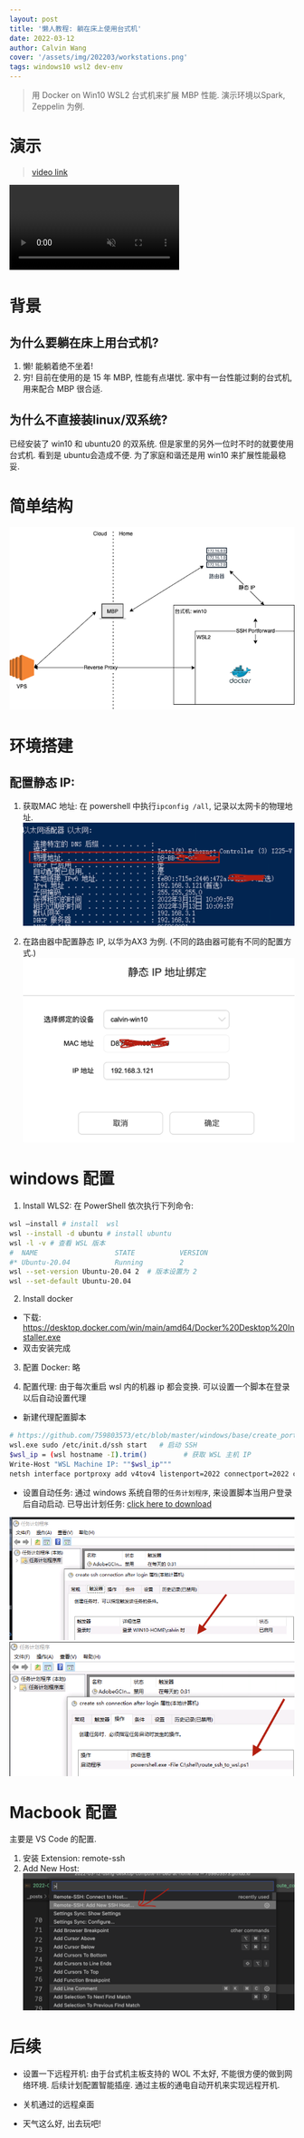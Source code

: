```yaml
---
layout: post
title: '懒人教程: 躺在床上使用台式机'
date: 2022-03-12
author: Calvin Wang
cover: '/assets/img/202203/workstations.png'
tags: windows10 wsl2 dev-env
---
```


> 用 Docker on Win10 WSL2 台式机来扩展 MBP 性能. 演示环境以Spark, Zeppelin 为例.

# 演示
> [video link](/assets/img/202203/workstation_example.mp4)
<video autoplay loop muted playsinline>
  <source src="/assets/img/202203/workstation_example.mp4" type="video/mp4">
</video>

# 背景
## 为什么要躺在床上用台式机?
1. 懒! 能躺着绝不坐着!
2. 穷! 目前在使用的是 15 年 MBP, 性能有点堪忧. 家中有一台性能过剩的台式机, 用来配合 MBP 很合适.

## 为什么不直接装linux/双系统?
已经安装了 win10 和 ubuntu20 的双系统.
但是家里的另外一位时不时的就要使用台式机. 看到是 ubuntu会造成不便.
为了家庭和谐还是用 win10 来扩展性能最稳妥.

# 简单结构
![structure](/assets/img/202203/workstations.png)

# 环境搭建
## 配置静态 IP:
1. 获取MAC 地址: 在 powershell 中执行`ipconfig /all`, 记录以太网卡的物理地址.
![mac address](/assets/img/202203/mac-address.png)

2. 在路由器中配置静态 IP, 以华为AX3 为例. (不同的路由器可能有不同的配置方式.)
![route config](/assets/img/202203/route_config.png)

# windows 配置
1. Install WLS2:
在 PowerShell 依次执行下列命令:
```sh
wsl –install # install  wsl
wsl --install -d ubuntu # install ubuntu
wsl -l -v # 查看 WSL 版本
#  NAME                   STATE           VERSION
#* Ubuntu-20.04           Running         2
wsl --set-version Ubuntu-20.04 2  # 版本设置为 2
wsl --set-default Ubuntu-20.04
```
2. Install docker
  * 下载: https://desktop.docker.com/win/main/amd64/Docker%20Desktop%20Installer.exe
  * 双击安装完成

3. 配置 Docker: 略

4. 配置代理:
由于每次重启 wsl 内的机器 ip 都会变换. 可以设置一个脚本在登录以后自动设置代理
* 新建代理配置脚本
```sh
# https://github.com/759803573/etc/blob/master/windows/base/create_portforward_after_login/route_ssh_to_wsl.ps1
wsl.exe sudo /etc/init.d/ssh start   # 启动 SSH
$wsl_ip = (wsl hostname -I).trim()         # 获取 WSL 主机 IP
Write-Host "WSL Machine IP: ""$wsl_ip"""   
netsh interface portproxy add v4tov4 listenport=2022 connectport=2022 connectaddress=$wsl_ip # 配置代理.
```

* 设置自动任务:
通过 windows 系统自带的`任务计划程序`, 来设置脚本当用户登录后自动启动.
已导出计划任务: [click here to download](https://github.com/759803573/etc/blob/master/windows/base/create_portforward_after_login/create%20ssh%20connection%20after%20login.xml)

![scheduler 1](/assets/img/202203/scheduler1.png)
![scheduler 2](/assets/img/202203/scheduler2.png)

# Macbook 配置
主要是 VS Code 的配置.
1. 安装 Extension: remote-ssh
2. Add New Host:
![vscode add host](/assets/img/202203/vs-code-config.png)

# 后续
* 设置一下远程开机:
  由于台式机主板支持的 WOL 不太好, 不能很方便的做到网络环境.
  后续计划配置智能插座. 通过主板的通电自动开机来实现远程开机.

* 关机通过的远程桌面
  
* 天气这么好, 出去玩吧!